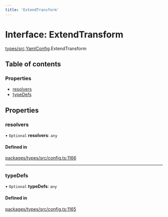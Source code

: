 ```yaml
---
title: 'ExtendTransform'
---
```


# Interface: ExtendTransform

[types/src](../modules/types_src).[YamlConfig](../modules/types_src.YamlConfig).ExtendTransform

## Table of contents

### Properties

- [resolvers](types_src.YamlConfig.ExtendTransform#resolvers)
- [typeDefs](types_src.YamlConfig.ExtendTransform#typedefs)

## Properties

### resolvers

• `Optional` **resolvers**: `any`

#### Defined in

[packages/types/src/config.ts:1166](https://github.com/Urigo/graphql-mesh/blob/master/packages/types/src/config.ts#L1166)

___

### typeDefs

• `Optional` **typeDefs**: `any`

#### Defined in

[packages/types/src/config.ts:1165](https://github.com/Urigo/graphql-mesh/blob/master/packages/types/src/config.ts#L1165)
